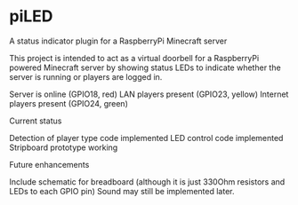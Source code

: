 piLED
=====
A status indicator plugin for a RaspberryPi Minecraft server

This project is intended to act as a virtual doorbell for a RaspberryPi powered Minecraft server by showing status LEDs to indicate whether the server is running or players are logged in.

Server is online (GPIO18, red) 
LAN players present (GPIO23, yellow) 
Internet players present (GPIO24, green)


Current status

Detection of player type code implemented
LED control code implemented 
Stripboard prototype working

Future enhancements

Include schematic for breadboard (although it is just 330Ohm resistors and LEDs to each GPIO pin)
Sound may still be implemented later.
